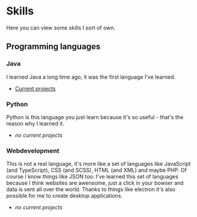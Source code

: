 # Skills
Here you can view some skills I sort of own.

## Programming languages

### Java
I learned Java a long time ago, it was the first language I've learned.
- [Current projects](/projects#java)

### Python
Python is this language you just learn because it's so useful - that's the reason why I learned it.
- _no current projects_

### Webdevelopment
This is not a real language, it's more like a set of languages like JavaScript (and TypeScript), CSS (and SCSS), HTML (and XML) and maybe PHP.
Of course I know things like JSON too.
I've learned this set of languages because I think websites are awensome, just a click in your bowser and data is sent all over the world.
Thanks to things like electron it's also possible for me to create desktop applications.
- _no current projects_
